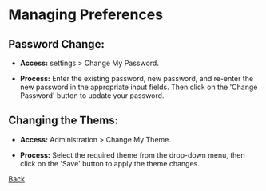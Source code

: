 # Managing Preferences
## Password Change:
* **Access:** settings > Change My Password.

* **Process:** Enter the existing password, new password, and re-enter the new password in the appropriate input fields. Then click on the 'Change Password' button to update your password.

## Changing the Thems:
* **Access:** Administration > Change My Theme.

* **Process:** Select the required theme from the drop-down menu, then click on the 'Save' button to apply the theme changes.


[Back](https://github.com/hmislk/hmis/wiki/Managing-Preferences)